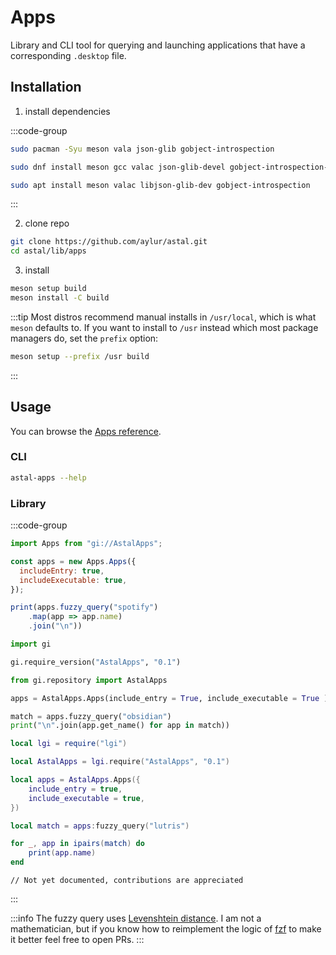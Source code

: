 # Apps

Library and CLI tool for querying and launching
applications that have a corresponding `.desktop` file.

## Installation

1. install dependencies

:::code-group

```sh [<i class="devicon-archlinux-plain"></i> Arch]
sudo pacman -Syu meson vala json-glib gobject-introspection
```

```sh [<i class="devicon-fedora-plain"></i> Fedora]
sudo dnf install meson gcc valac json-glib-devel gobject-introspection-devel
```

```sh [<i class="devicon-ubuntu-plain"></i> Ubuntu]
sudo apt install meson valac libjson-glib-dev gobject-introspection
```

:::

2. clone repo

```sh
git clone https://github.com/aylur/astal.git
cd astal/lib/apps
```

3. install

```sh
meson setup build
meson install -C build
```

:::tip
Most distros recommend manual installs in `/usr/local`,
which is what `meson` defaults to. If you want to install to `/usr`
instead which most package managers do, set the `prefix` option:

```sh
meson setup --prefix /usr build
```

:::

## Usage

You can browse the [Apps reference](https://aylur.github.io/libastal/apps).

### CLI

```sh
astal-apps --help
```

### Library

:::code-group

```js [<i class="devicon-javascript-plain"></i> JavaScript]
import Apps from "gi://AstalApps";

const apps = new Apps.Apps({
  includeEntry: true,
  includeExecutable: true,
});

print(apps.fuzzy_query("spotify")
    .map(app => app.name)
    .join("\n"))

```

```py [<i class="devicon-python-plain"></i> Python]
import gi

gi.require_version("AstalApps", "0.1")

from gi.repository import AstalApps

apps = AstalApps.Apps(include_entry = True, include_executable = True )

match = apps.fuzzy_query("obsidian")
print("\n".join(app.get_name() for app in match))
```

```lua [<i class="devicon-lua-plain"></i> Lua]
local lgi = require("lgi")

local AstalApps = lgi.require("AstalApps", "0.1")

local apps = AstalApps.Apps({
	include_entry = true,
	include_executable = true,
})

local match = apps:fuzzy_query("lutris")

for _, app in ipairs(match) do
	print(app.name)
end
```

```vala [<i class="devicon-vala-plain"></i> Vala]
// Not yet documented, contributions are appreciated
```

:::

:::info
The fuzzy query uses [Levenshtein distance](https://en.wikipedia.org/wiki/Levenshtein_distance). I am not a mathematician, but if you know how to reimplement
the logic of [fzf](https://github.com/junegunn/fzf) to make it better feel free to open PRs.
:::
